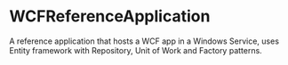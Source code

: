 # WCFReferenceApplication

A reference application that hosts a WCF app in a Windows Service, uses Entity framework with Repository, Unit of Work and Factory patterns.
